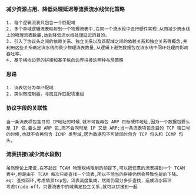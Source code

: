 #### 减少资源占用、降低处理延迟等流表流水线优化策略

    1. 每个逻辑流表只包含一个匹配域
    2. 多个单域逻辑流表映射到一个物理流表中,在同一个流水段中进行硬件实现,从而减少流水线上的物理流表数量,达到降低流水线处理延迟的目的。
    3. 引入了协议头之间的依赖关系、独立关系以及匹配域之间的依赖关系和独立关系等概念,并利用这些关系确定流水线的最少物理流表数量,从逻辑上避免数据包在流水线中回环处理而影响吞吐率。
    4. 基于横向边界的拼接和基于纵向边界拼接这两种布局策略

####    思路

    1. 流表切分为单匹配域
    2. 类似微控制器，寻找互斥匹配项重组 

####    协议字段的关联性

    当一条流表项包含目的 IP地址的时候,就不可能再包 ARP 目标硬件地址,因为一个数据包要么是 IP 包,要么是 ARP 包,而不会同时是 IP 又是 ARP;当一条流表项包含目的 TCP 端口号的时候,也就不会再包含 ICMP 类型域,因为数据包不可能同时包含 TCP 包头和 ICMP 包头。
    
####    流表拼接(减少流水段数)

    虽然理论上来说,在不超过 TCAM 物理规格限制的前提下,可以把任意的流表拼到一个 TCAM 表中,但是由于 TCAM 每次只能查找一个流表,所以不恰当的拼接仍然会导致性能的下降。
    eg: 查找回环,考虑情景tcp包，流表高度集成，然而仍需分多步查找，造成流水回环
    考虑trade-off，只要流表中的域满足独立关系,就可以拼接到一起
